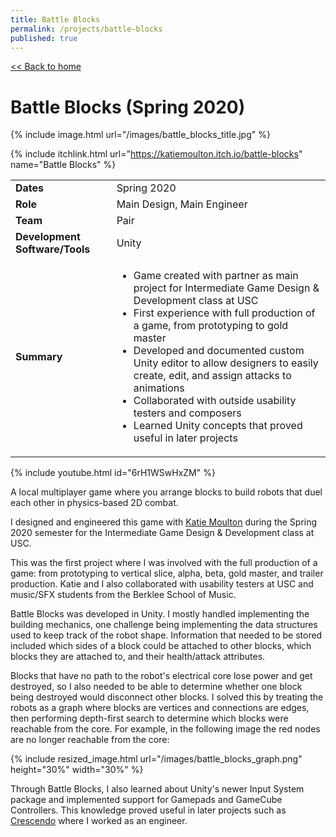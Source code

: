 ```yaml
---
title: Battle Blocks
permalink: /projects/battle-blocks
published: true
---
```


[<< Back to home](/)

# Battle Blocks (Spring 2020)

{% include image.html url="/images/battle_blocks_title.jpg" %} 

{% include itchlink.html url="https://katiemoulton.itch.io/battle-blocks" name="Battle Blocks" %}

<table>
    <tbody>
    <tr>
      <td><strong>Dates</strong></td>
      <td>Spring 2020</td>
    </tr>
    <tr>
      <td><strong>Role</strong></td>
      <td>Main Design, Main Engineer</td>
    </tr>
    <tr>
      <td><strong>Team</strong></td>
      <td>Pair</td>
    </tr>
    <tr>
      <td><strong>Development Software/Tools</strong></td>
      <td>Unity</td>
    </tr>
    <tr>
      <td><strong>Summary</strong></td>
      <td>
        <ul>
            <li>
            Game created with partner as main project for Intermediate Game Design & Development class at USC
            </li>
            <li>
            First experience with full production of a game, from prototyping to gold master
            </li>
            <li>
            Developed and documented custom Unity editor to allow designers to easily create, edit, and assign attacks to animations
            </li>
            <li>
            Collaborated with outside usability testers and composers
            </li>
            <li>
            Learned Unity concepts that proved useful in later projects
            </li>
        </ul>
      </td>
    </tr>
  </tbody>
</table>

{% include youtube.html id="6rH1WSwHxZM" %}

A local multiplayer game where you arrange blocks to build robots that duel each other in physics-based 2D combat.

I designed and engineered this game with [Katie Moulton](https://katiemoulton.itch.io/) during the Spring 2020 semester for the Intermediate Game Design & Development class at USC.

This was the first project where I was involved with the full production of a game: from prototyping to vertical slice, alpha, beta, gold master, and trailer production. Katie and I also collaborated with usability testers at USC and music/SFX students from the Berklee School of Music. 

Battle Blocks was developed in Unity. I mostly handled implementing the building mechanics, one challenge being implementing the data structures used to keep track of the robot shape. Information that needed to be stored included which sides of a block could be attached to other blocks, which blocks they are attached to, and their health/attack attributes. 

Blocks that have no path to the robot's electrical core lose power and get destroyed, so I also needed to be able to determine whether one block being destroyed would disconnect other blocks. I solved this by treating the robots as a graph where blocks are vertices and connections are edges, then performing depth-first search to determine which blocks were reachable from the core. For example, in the following image the red nodes are no longer reachable from the core:

{% include resized_image.html url="/images/battle_blocks_graph.png" height="30%" width="30%" %} 

Through Battle Blocks, I also learned about Unity's newer Input System package and implemented support for Gamepads and GameCube Controllers. This knowledge proved useful in later projects such as [Crescendo](/projects/crescendo) where I worked as an engineer.